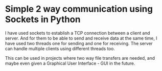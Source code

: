 # Simple 2 way communication using Sockets in Python

I have used sockets to establish a TCP connection between a client and server. And for them to be able to send and receive data at the same time, I have used two threads one for sending and one for receiving. The server can handle multiple clients using different threads too.  

This can be used in projects where two way file transfers are needed, and maybe even given a Graphical User Interface - GUI in the future.
